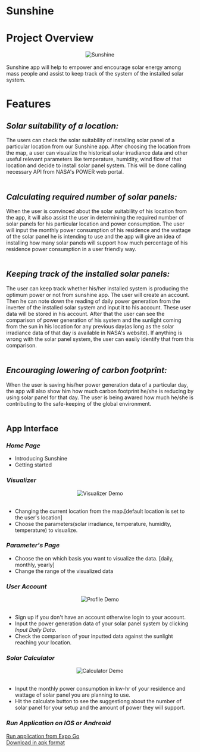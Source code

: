 # Sunshine

# Project Overview

<div style="text-align:center"><img src="https://firebasestorage.googleapis.com/v0/b/solar-stat-8373e.appspot.com/o/cover.jpg?alt=media&token=389efd16-55be-4568-b020-8969eb6110f2" alt="Sunshine" /></div>
<br/>
Sunshine app will help to empower and encourage solar energy among mass people and assist to keep track of the system of the installed solar system.

# Features

## _*Solar suitability of a location:*_

The users can check the solar suitability of installing solar panel of a particular location from our Sunshine app. After choosing the location from the map, a user can visualize the historical solar irradiance data and other useful relevant parameters like temperature, humidity, wind flow of that location and decide to install solar panel system. This will be done calling necessary API from NASA's POWER web portal.
<br/>
<br/>

## _*Calculating required number of solar panels:*_

When the user is convinced about the solar suitability of his location from the app, it will also assist the user in determining the required number of solar panels for his particular location and power consumption. The user will input the monthly power consumption of his residence and the wattage of the solar panel he is intending to use and the app will give an idea of installing how many solar panels will support how much percentage of his residence power consumption in a user friendly way.
<br/>
<br/>

## _*Keeping track of the installed solar panels:*_

The user can keep track whether his/her installed system is producing the optimum power or not from sunshine app. The user will create an account. Then he can note down the reading of daily power generation from the inverter of the installed solar system and input it to his account. These user data will be stored in his account. After that the user can see the comparison of power generation of his system and the sunlight coming from the sun in his location for any previous day(as long as the solar irradiance data of that day is available in NASA's website). If anything is wrong with the solar panel system, the user can easily identify that from this comparison.
<br/>
<br/>

## _*Encouraging lowering of carbon footprint:*_

When the user is saving his/her power generation data of a particular day, the app will also show him how much carbon footprint he/she is reducing by using solar panel for that day. The user is being awared how much he/she is contributing to the safe-keeping of the global environment.
<br/>
<br/>

## App Interface

### _*Home Page*_

- Introducing Sunshine
- Getting started

### _*Visualizer*_

<div style="text-align:center"><img src="https://firebasestorage.googleapis.com/v0/b/solar-stat-8373e.appspot.com/o/visualizer%20demo.gif?alt=media&token=db1236a4-058f-41bd-bd21-5b74f8550e95" alt="Visualizer Demo" /></div>
<br/>

- Changing the current location from the map.[default location is set to the user's location]
- Choose the parameters(solar irradiance, temperature, humidity, temperature) to visualize.

### _*Parameter's Page*_

- Choose the on which basis you want to visualize the data. [daily, monthly, yearly]
- Change the range of the visualized data

### _*User Account*_

<div style="text-align:center"><img src="https://firebasestorage.googleapis.com/v0/b/solar-stat-8373e.appspot.com/o/profile%20demo%20(1).gif?alt=media&token=49551111-1894-4a06-838d-11f32c9662e8" alt="Profile Demo" /></div>
<br/>

- Sign up if you don't have an account otherwise login to your account.
- Input the power generation data of your solar panel system by clicking _*Input Daily Data*_.
- Check the comparison of your inputted data against the sunlight reaching your location.

### _*Solar Calculator*_

<div style="text-align:center"><img src="https://firebasestorage.googleapis.com/v0/b/solar-stat-8373e.appspot.com/o/calculatior%20demo.gif?alt=media&token=b87a07bd-db91-464a-a333-555e260d5c70" alt="Calculator Demo" /></div>
<br/>

- Input the monthly power consumption in kw-hr of your residence and wattage of solar panel you are planning to use.
- Hit the calculate button to see the suggestiong about the number of solar panel for your setup and the amount of power they will support.

### _*Run Application on IOS or Andreoid*_

[Run application from Expo Go](https://expo.dev/@brainiac77/sunshine)
<br />
[Download in apk format](https://drive.google.com/file/d/1JCTGwOJ1xZDllB3X_cGRACW0YZAIp8g8/view?usp=sharing)

